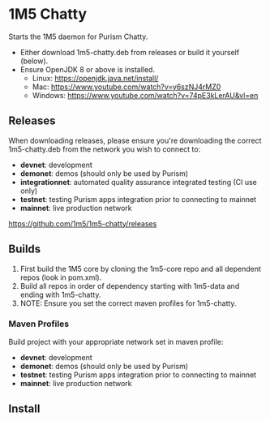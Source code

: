 # 1M5 Chatty
Starts the 1M5 daemon for Purism Chatty.
- Either download 1m5-chatty.deb from releases or build it yourself (below).
- Ensure OpenJDK 8 or above is installed.
    - Linux: https://openjdk.java.net/install/
    - Mac: https://www.youtube.com/watch?v=y6szNJ4rMZ0
    - Windows: https://www.youtube.com/watch?v=74pE3kLerAU&vl=en

## Releases
When downloading releases, please ensure you're downloading the correct 1m5-chatty.deb from the network you wish to connect to:
- **devnet**: development
- **demonet**: demos (should only be used by Purism)
- **integrationnet**: automated quality assurance integrated testing (CI use only)
- **testnet**: testing Purism apps integration prior to connecting to mainnet
- **mainnet**: live production network

https://github.com/1m5/1m5-chatty/releases

## Builds
1. First build the 1M5 core by cloning the 1m5-core repo and all dependent repos (look in pom.xml).
2. Build all repos in order of dependency starting with 1m5-data and ending with 1m5-chatty.
3. NOTE: Ensure you set the correct maven profiles for 1m5-chatty.

### Maven Profiles
Build project with your appropriate network set in maven profile:
- **devnet**: development
- **demonet**: demos (should only be used by Purism)
- **testnet**: testing Purism apps integration prior to connecting to mainnet
- **mainnet**: live production network

## Install

